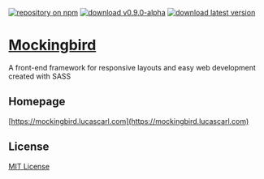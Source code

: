 [![repository on npm](https://img.shields.io/badge/npm-v0.9.0--alpha-blue.svg)](https://www.npmjs.com/package/mockingbird-sass)
[![download v0.9.0-alpha](https://img.shields.io/badge/npm-v0.9.0--alpha-brightgreen.svg)](https://mockingbird.lucascarl.com/download/0.9.0/)
[![download latest version](https://img.shields.io/badge/download-latest-yellow.svg)](https://mockingbird.lucascarl.com/download/latest/)

# [Mockingbird](https://mockingbird.lucascarl.com)

A front-end framework for responsive layouts and easy web development created with SASS


## Homepage

[https://mockingbird.lucascarl.com](https://mockingbird.lucascarl.com)


## License

[MIT License](https://github.com/lucas-carl/mockingbird/blob/master/LICENSE)

